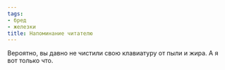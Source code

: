 ```yaml
---
tags:
- бред
- железки
title: Напоминание читателю
---
```


Вероятно, вы давно не чистили свою клавиатуру от пыли и жира. А я вот
только что.